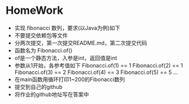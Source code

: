 # HomeWork #
+ 实现 fibonacci 数列，要求(以Java为例)如下
+ 不要提交依赖包等文件
+ 分两次提交，第一次提交README.md，第二次提交代码
+ 函数名为 Fibonacci.of()
+ of是一个静态方法，入参是int，返回值是int
+ 参数从1开始，各参考值如下
  Fibonacci.of(1) == 1
  Fibonacci.of(2) == 1
  Fibonacci.of(3) == 2
  Fibonacci.of(4) == 3
  Fibonacci.of(5) == 5
  ...
+ 在main函数用循环打印1~200的Fibonacci数列
+ 提交到自己的github
+ 将作业的github地址写在答案中
